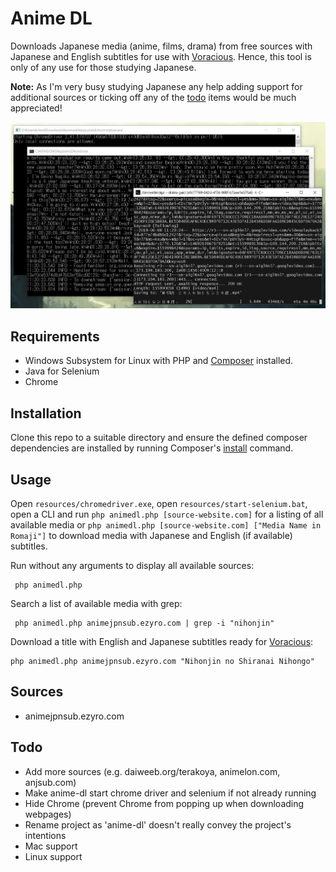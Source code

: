 # Anime DL
Downloads Japanese media (anime, films, drama) from free sources with Japanese and English subtitles for use with [Voracious](https://github.com/rsimmons/voracious). Hence, this tool is only of any use for those studying Japanese.

**Note:** As I'm very busy studying Japanese any help adding support for additional sources or ticking off any of the [todo](#todo) items would be much appreciated!

![screenshot](screenshot.jpg)

## Requirements
- Windows Subsystem for Linux with PHP and [Composer](https://getcomposer.org/) installed.
- Java for Selenium
- Chrome

## Installation
Clone this repo to a suitable directory and ensure the defined composer dependencies are installed by running Composer's [install](https://getcomposer.org/doc/01-basic-usage.md#installing-dependencies) command.

## Usage
Open `resources/chromedriver.exe`, open `resources/start-selenium.bat`, open a CLI and run `php animedl.php [source-website.com]` for a listing of all available media or `php animedl.php [source-website.com] ["Media Name in Romaji"]` to download media with Japanese and English (if available) subtitles.

Run without any arguments to display all available sources:

     php animedl.php

Search a list of available media with grep:

     php animedl.php animejpnsub.ezyro.com | grep -i "nihonjin"
     
Download a title with English and Japanese subtitles ready for [Voracious](https://github.com/rsimmons/voracious):

    php animedl.php animejpnsub.ezyro.com "Nihonjin no Shiranai Nihongo"

## Sources
- animejpnsub.ezyro.com

## Todo
- Add more sources (e.g. daiweeb.org/terakoya, animelon.com, anjsub.com)
- Make anime-dl start chrome driver and selenium if not already running
- Hide Chrome (prevent Chrome from popping up when downloading webpages)
- Rename project as 'anime-dl' doesn't really convey the project's intentions
- Mac support
- Linux support
